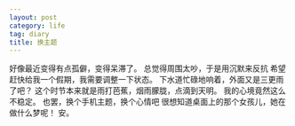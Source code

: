 ```yaml
---
layout: post
category: life
tag: diary
title: 换主题
---
```




好像最近变得有点孤僻，变得呆滞了。
总觉得周围太吵，于是用沉默来反抗
希望赶快给我一个假期，我需要调整一下状态。
下水道忙碌地响着，外面又是三更雨了吧？
这个时节本来就是雨打芭蕉，烟雨朦胧，点滴到天明。
我的心境竟然这么不稳定。
也罢，换个手机主题，换个心情吧
很想知道桌面上的那个女孩儿，她在做什么梦呢！
安。
